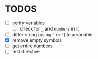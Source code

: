 # TODOS

- [ ] verify variables
    - [ ] check for `_` and `numbers` in it 
- [ ] differ string (using `'` or `"`) to a variable
- [X] remove empty symbols
- [ ] get entire numbers
- [ ] test directive
